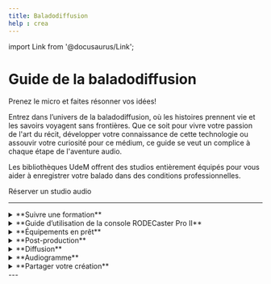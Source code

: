 ```yaml
---
title: Baladodiffusion
help : crea
---
```

import Link from '@docusaurus/Link';

# Guide de la baladodiffusion

Prenez le micro et faites résonner vos idées!

Entrez dans l’univers de la baladodiffusion, où les histoires prennent vie et les savoirs voyagent sans frontières. Que ce soit pour vivre votre passion de l'art du récit, développer votre connaissance de cette technologie ou assouvir votre curiosité pour ce médium, ce guide se veut un complice à chaque étape de l'aventure audio.

Les bibliothèques UdeM offrent des studios entièrement équipés pour vous aider à enregistrer votre balado dans des conditions professionnelles.

<Link to="../espaces/studioaudio" className="button button--primary">
  Réserver un studio audio
</Link>

---

<details>
  <summary>**Suivre une formation**</summary>

    L’équipe des bibliothèques propose des formations sur la création et la diffusion de balados. [Inscrivez-vous pour y participer](https://bib.umontreal.ca/formations/calendrier?cid=7690&t=g&cal=7690&d=0000-00-00&ct=34766&inc=0). Vous apprendrez les formats de balados, l'utilisation du matériel et la diffusion sur les plateformes. La formation est recommandée, mais pas obligatoire pour réserver le studio. [Cliquez ici pour voir les diapositives de la formation](https://hackmd.io/@creanum/balado). 
</details>

<details>
  <summary>**Guide d’utilisation de la console RODECaster Pro II**</summary>

    [Lisez le guide d’utilisation de la console RODECaster Pro II](../medias/rodecaster.md), qui explique pas à pas le fonctionnement de la console, donne des conseils pour enregistrer une voix de qualité et des astuces qui vont servir plus tard au montage.


Vous souhaitez enregistrer une personne qui ne peut pas se déplacer au studio? Sachez que vous pouvez la faire intervenir via un logiciel de visioconférence [directement branché sur la console de mixage](./rodecaster.md#4-connecter-un-périphérique-bluetooth-ou-usb).
</details>

<details>
  <summary>**Équipements en prêt**</summary>
  
    Envie d’enregistrer dans le confort de chez vous? Ou d’enregistrer des ambiances ou un entretien à l’extérieur? Les bibliothèques offrent des équipements de captation audio en prêt, comme le [Zoom H6](https://umontreal.on.worldcat.org/oclc/1346988068) ou le [Blue Yeti](https://umontreal.on.worldcat.org/oclc/1346988068). Vous pouvez les réserver en ligne et les récupérer à la Bibliothèque Hubert-Reeves.
</details>

<details>
  <summary>**Post-production**</summary>
  
    C’est l’étape où la magie s’opère! Pour faire du montage, nous recommandons l’utilisation du logiciel [Audacity](./audacity), qui est libre et gratuit. Vous pouvez aussi utiliser le logiciel de votre choix, comme [Adobe Audition](../informatique/logiciels/adobe.md) ou [Reaper](../informatique/logiciels/reaper.md). [Ces logiciels sont offerts en bibliothèque](../informatique/logiciels.md).
</details>

<details>
  <summary>**Diffusion**</summary>
  
    Votre création est prête à faire son entrée en scène?

    [Spotify for Podcasters](https://podcasters.spotify.com/) est la plateforme qu’on recommande pour la diffusion de votre balado sur les différents services comme Spotify, Apple Podcasts et autres. C’est gratuit et vous pouvez à tout moment changer de plateforme.
</details>

<details>
  <summary>**Audiogramme**</summary>
  
    Avez-vous entendu parler des audiogrammes? C’est une vidéo avec un extrait sonore présentant une image fixe, une forme d’onde et des fois, des transcriptions. [Voici un exemple d’audiogramme](https://www.youtube.com/watch?v=jibvu9BHV_k). Vous pouvez utiliser [Descript](https://www.descript.com/) ou créer le vôtre avec [Adobe After Effects](../informatique/logiciels/adobe.md).
</details>

<details>
  <summary>**Partager votre création**</summary>
  
    Nous serions ravis d’écouter votre création et de la mettre en avant dans la section [Projets](../creatives/projets.md). Vous aurez aussi l’occasion d’y découvrir les productions enregistrées dans nos studios par la communauté UdeM. N’hésitez pas à nous envoyer le lien sur studio@bib.umontreal.ca.
</details>
---